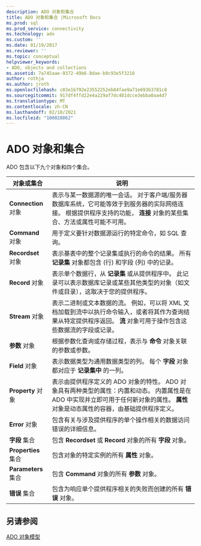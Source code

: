 ```yaml
---
description: ADO 对象和集合
title: ADO 对象和集合 |Microsoft Docs
ms.prod: sql
ms.prod_service: connectivity
ms.technology: ado
ms.custom: ''
ms.date: 01/19/2017
ms.reviewer: ''
ms.topic: conceptual
helpviewer_keywords:
- ADO, objects and collections
ms.assetid: 7a745aae-9372-49b6-8dae-b9c93e5f3216
author: rothja
ms.author: jroth
ms.openlocfilehash: c03e1b792e23552252eb84fae9a71e693b3781c8
ms.sourcegitcommit: 917df4ffd22e4a229af7dc481dcce3ebba0aa4d7
ms.translationtype: MT
ms.contentlocale: zh-CN
ms.lasthandoff: 02/10/2021
ms.locfileid: "100028062"
---
```

# <a name="ado-objects-and-collections"></a>ADO 对象和集合
ADO 包含以下九个对象和四个集合。  
  
|对象或集合|说明|  
|--------------------------|-----------------|  
|**Connection** 对象|表示与某一数据源的唯一会话。 对于客户端/服务器数据库系统，它可能等效于到服务器的实际网络连接。 根据提供程序支持的功能， **连接** 对象的某些集合、方法或属性可能不可用。|  
|**Command** 对象|用于定义要针对数据源运行的特定命令，如 SQL 查询。|  
|**Recordset** 对象|表示基表中的整个记录集或执行的命令的结果。 所有 **记录集** 对象都包含 (行) 和字段 (列) 中的记录。|  
|**Record** 对象|表示单个数据行，从 **记录集** 或从提供程序中。 此记录可以表示数据库记录或某些其他类型的对象（如文件或目录），这取决于您的提供程序。|  
|**Stream** 对象|表示二进制或文本数据的流。 例如，可以将 XML 文档加载到流中以执行命令输入，或者将其作为查询结果从特定提供程序返回。 **流** 对象可用于操作包含这些数据流的字段或记录。|  
|**参数** 对象|根据参数化查询或存储过程，表示与 **命令** 对象关联的参数或参数。|  
|**Field** 对象|表示数据类型为通用数据类型的列。 每个 **字段** 对象都对应于 **记录集中** 的一列。|  
|**Property** 对象|表示由提供程序定义的 ADO 对象的特性。 ADO 对象具有两种类型的属性：内置和动态。 内置属性是在 ADO 中实现并立即可用于任何新对象的属性。 **属性** 对象是动态属性的容器，由基础提供程序定义。|  
|**Error** 对象|包含有关与涉及提供程序的单个操作相关的数据访问错误的详细信息。|  
|**字段** 集合|包含 **Recordset** 或 **Record** 对象的所有 **字段** 对象。|  
|**Properties** 集合|包含对象的特定实例的所有 **属性** 对象。|  
|**Parameters** 集合|包含 **Command** 对象的所有 **参数** 对象。|  
|**错误** 集合|包含为响应单个提供程序相关的失败而创建的所有 **错误** 对象。|  
  
## <a name="see-also"></a>另请参阅  
 [ADO 对象模型](../../reference/ado-api/ado-object-model.md)